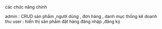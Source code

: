 các chức năng chính

admin : CRUD sản phẩm ,người dùng , đơn hàng , danh mục
        thống kê doanh thu
user : hiển thị sản phẩm 
        đặt hàng
        đăng nhập ,đăng ký
